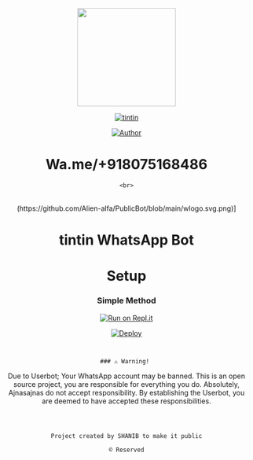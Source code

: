 
<div align="center">
  <img border-radius: 15px src="https://telegra.ph/file/tintin.jpg" width="200" height="200"/>
  
  <p align="center">
    
<a href="#"><img title="tintin"
 src="https://img.shields.io/badge/-tin%20tin-blue?&style=for-the-badge"></a>
 </p>
  <p align="center">
<a href="https://wa.me/918075168486"><img title="Author" src="https://img.shields.io/badge/Author-shanib-Ser/tin%20tin?color=Blue&style=for-the-badge&logo=whatsapp"></a>
 </p>
 

 
 

 ##

 
# Wa.me/+918075168486

    <br>
<br>
  (https://github.com/Alien-alfa/PublicBot/blob/main/wlogo.svg.png)]
  <div align="center">
 


# tintin WhatsApp Bot 

# Setup
<div align="center">

  ### Simple Method
  
[![Run on Repl.it](https://repl.it/badge/github/quiec/whatsAlfa)](https://replit.com/@JihadSabeena123/JULIEMWOL-QR#index.js)

[![Deploy](https://www.herokucdn.com/deploy/button.svg)](https://heroku.com/deploy?template=https://github.com/shanib-ser/tintin)
     </div>
     
     
  














      










```


### ⚠️ Warning! 
```
Due to Userbot; Your WhatsApp account may be banned.
This is an open source project, you are responsible for everything you do. 
Absolutely, Ajnasajnas do not accept responsibility.
By establishing the Userbot, you are deemed to have accepted these responsibilities.
```



Project created by SHANIB to make it public

© Reserved

